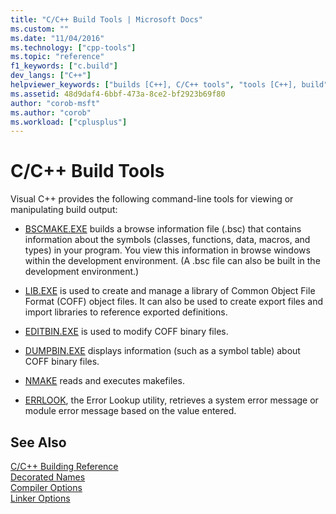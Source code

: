 ```yaml
---
title: "C/C++ Build Tools | Microsoft Docs"
ms.custom: ""
ms.date: "11/04/2016"
ms.technology: ["cpp-tools"]
ms.topic: "reference"
f1_keywords: ["c.build"]
dev_langs: ["C++"]
helpviewer_keywords: ["builds [C++], C/C++ tools", "tools [C++], build"]
ms.assetid: 48d9daf4-6bbf-473a-8ce2-bf2923b69f80
author: "corob-msft"
ms.author: "corob"
ms.workload: ["cplusplus"]
---
```

# C/C++ Build Tools

Visual C++ provides the following command-line tools for viewing or manipulating build output:

- [BSCMAKE.EXE](../../build/reference/bscmake-reference.md) builds a browse information file (.bsc) that contains information about the symbols (classes, functions, data, macros, and types) in your program. You view this information in browse windows within the development environment. (A .bsc file can also be built in the development environment.)

- [LIB.EXE](../../build/reference/lib-reference.md) is used to create and manage a library of Common Object File Format (COFF) object files. It can also be used to create export files and import libraries to reference exported definitions.

- [EDITBIN.EXE](../../build/reference/editbin-reference.md) is used to modify COFF binary files.

- [DUMPBIN.EXE](../../build/reference/dumpbin-reference.md) displays information (such as a symbol table) about COFF binary files.

- [NMAKE](../../build/nmake-reference.md) reads and executes makefiles.

- [ERRLOOK](../../build/reference/value-edit-control.md), the Error Lookup utility, retrieves a system error message or module error message based on the value entered.

## See Also

[C/C++ Building Reference](../../build/reference/c-cpp-building-reference.md)<br/>
[Decorated Names](../../build/reference/decorated-names.md)<br/>
[Compiler Options](../../build/reference/compiler-options.md)<br/>
[Linker Options](../../build/reference/linker-options.md)